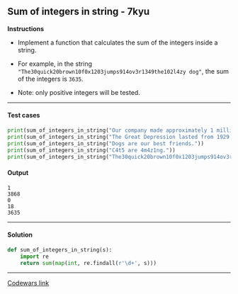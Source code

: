 ## Sum of integers in string - 7kyu

**Instructions**

- Implement a function that calculates the sum of the integers inside a string.

- For example, in the string `"The30quick20brown10f0x1203jumps914ov3r1349the102l4zy dog"`, the sum of the integers is `3635`.

- Note: only positive integers will be tested.

---

#### Test cases

```python
print(sum_of_integers_in_string("Our company made approximately 1 million in gross revenue last quarter."))
print(sum_of_integers_in_string("The Great Depression lasted from 1929 to 1939."))
print(sum_of_integers_in_string("Dogs are our best friends."))
print(sum_of_integers_in_string("C4t5 are 4m4z1ng."))
print(sum_of_integers_in_string("The30quick20brown10f0x1203jumps914ov3r1349the102l4zy dog"))
```

#### Output
```
1
3868
0
18
3635
```

---

#### Solution

```python
def sum_of_integers_in_string(s):
    import re
    return sum(map(int, re.findall(r'\d+', s)))
```

---

[Codewars link](https://www.codewars.com/kata/598f76a44f613e0e0b000026)
